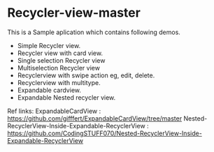 # Recycler-view-master
This is a Sample aplication which contains following demos.

  - Simple Recycler view.
  - Recycler view with card view.
  - Single selection Recycler view
  - Multiselection Recycler view
  - Recyclerview with swipe action eg, edit, delete.
  - Recyclerview with multitype.
  - Expandable cardview.
  - Expandable Nested recycler view.

Ref links:
ExpandableCardView : https://github.com/gifffert/ExpandableCardView/tree/master
Nested-RecyclerView-Inside-Expandable-RecyclerView : https://github.com/CodingSTUFF070/Nested-RecyclerView-Inside-Expandable-RecyclerView
